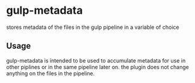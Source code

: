 # gulp-metadata
stores metadata of the files in the gulp pipeline in a variable of choice

## Usage
gulp-metadata is intended to be used to accumulate metadata for use in other piplines or in the same pipeline later on. the plugin does not change anything on the files in the pipeline.
